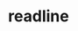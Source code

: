 ---
title: "readline"
layout: cache
categories: [package, v0.18.1]
meta: {"versions": ["8.1"], "compilers": ["gcc@=7.3.1", "gcc@=7.5.0", "gcc@=8.4.0"], "oss": ["amzn2", "ubuntu18.04"], "platforms": ["linux"], "targets": ["aarch64", "graviton2", "x86_64", "x86_64_v3", "x86_64_v4"], "stacks": ["aws-ahug", "aws-ahug-aarch64", "aws-isc", "aws-isc-aarch64", "build_systems", "data-vis-sdk", "e4s", "radiuss", "root", "tutorial"], "num_specs": 6, "num_specs_by_stack": {"build_systems": 1, "radiuss": 1, "tutorial": 2, "root": 6, "data-vis-sdk": 1, "e4s": 1, "aws-isc": 2, "aws-ahug": 2, "aws-isc-aarch64": 2, "aws-ahug-aarch64": 2}}
spec_details: [{"hash": "ls6erxwsj2ubsfzt4x5mblj6nrab5jkp", "compiler": "gcc@=7.5.0", "versions": ["8.1"], "os": "ubuntu18.04", "platform": "linux", "target": "x86_64", "variants": [], "stacks": ["build_systems", "radiuss", "tutorial", "root", "data-vis-sdk", "e4s"], "size": "-", "tarball": "https://binaries.spack.io/releases/v0.18.1/build_cache/linux-ubuntu18.04-x86_64/gcc-7.5.0/readline-8.1/linux-ubuntu18.04-x86_64-gcc-7.5.0-readline-8.1-ls6erxwsj2ubsfzt4x5mblj6nrab5jkp.spack"}, {"hash": "eeu2ggbpqw7sqh2k646vs7x6ife4fdty", "compiler": "gcc@=7.3.1", "versions": ["8.1"], "os": "amzn2", "platform": "linux", "target": "x86_64_v4", "variants": [], "stacks": ["aws-isc", "root", "aws-ahug"], "size": "-", "tarball": "https://binaries.spack.io/releases/v0.18.1/build_cache/linux-amzn2-x86_64_v4/gcc-7.3.1/readline-8.1/linux-amzn2-x86_64_v4-gcc-7.3.1-readline-8.1-eeu2ggbpqw7sqh2k646vs7x6ife4fdty.spack"}, {"hash": "j2x3kdqrdfu4h25i36ky3aufj6dm37rs", "compiler": "gcc@=7.3.1", "versions": ["8.1"], "os": "amzn2", "platform": "linux", "target": "graviton2", "variants": [], "stacks": ["aws-isc-aarch64", "aws-ahug-aarch64", "root"], "size": "-", "tarball": "https://binaries.spack.io/releases/v0.18.1/build_cache/linux-amzn2-graviton2/gcc-7.3.1/readline-8.1/linux-amzn2-graviton2-gcc-7.3.1-readline-8.1-j2x3kdqrdfu4h25i36ky3aufj6dm37rs.spack"}, {"hash": "yezrdqazwnyl53u2esczrt67ite6qto2", "compiler": "gcc@=7.3.1", "versions": ["8.1"], "os": "amzn2", "platform": "linux", "target": "aarch64", "variants": [], "stacks": ["aws-isc-aarch64", "aws-ahug-aarch64", "root"], "size": "-", "tarball": "https://binaries.spack.io/releases/v0.18.1/build_cache/linux-amzn2-aarch64/gcc-7.3.1/readline-8.1/linux-amzn2-aarch64-gcc-7.3.1-readline-8.1-yezrdqazwnyl53u2esczrt67ite6qto2.spack"}, {"hash": "qa3rzfivh5c5vzzeq2osvgd7xur5ciig", "compiler": "gcc@=7.3.1", "versions": ["8.1"], "os": "amzn2", "platform": "linux", "target": "x86_64_v3", "variants": [], "stacks": ["aws-isc", "root", "aws-ahug"], "size": "-", "tarball": "https://binaries.spack.io/releases/v0.18.1/build_cache/linux-amzn2-x86_64_v3/gcc-7.3.1/readline-8.1/linux-amzn2-x86_64_v3-gcc-7.3.1-readline-8.1-qa3rzfivh5c5vzzeq2osvgd7xur5ciig.spack"}, {"hash": "lety7xdh7xqketm4gqeinsnriqr3t2on", "compiler": "gcc@=8.4.0", "versions": ["8.1"], "os": "ubuntu18.04", "platform": "linux", "target": "x86_64", "variants": [], "stacks": ["tutorial", "root"], "size": "-", "tarball": "https://binaries.spack.io/releases/v0.18.1/build_cache/linux-ubuntu18.04-x86_64/gcc-8.4.0/readline-8.1/linux-ubuntu18.04-x86_64-gcc-8.4.0-readline-8.1-lety7xdh7xqketm4gqeinsnriqr3t2on.spack"}]
---